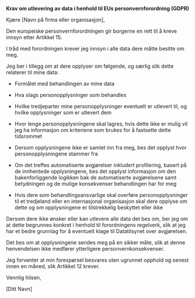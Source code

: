 **Krav om utlevering av data i henhold til EUs personvernforordning (GDPR)**

Kjære [Navn på firma eller organisasjon],

Den europeiske personvernforordningen gir borgerne en rett til å kreve innsyn etter Artikkel 15.

I tråd med forordningen krever jeg innsyn i alle data dere måtte besitte om meg.

Jeg ber i tillegg om at dere opplyser om følgende, og særlig slik dette relaterer til mine data:

- Formålet med behandlingen av mine data

- Hva slags personopplysninger som behandles

- Hvilke tredjeparter mine personopplysninger eventuelt er utlevert til, og hvilke opplysninger som er utlevert dem

- Hvor lenge personopplysningene skal lagres, hvis dette ikke er mulig vil jeg ha informasjon om kriteriene som brukes for å fastsette dette tidsrommet

- Dersom opplysningene ikke er samlet inn fra meg, bes det opplyst hvor personopplysningene stammer fra

- Om det treffes automatiserte avgjørelser inkludert profilering, basert på de innhentede opplysningene, bes det opplyst informasjon om den bakenforliggende logikken bak de automatiserte avgjørelsene samt betydningen og de mulige konsekvenser behandlingen har for meg

- Hvis dere som behandlingsansvarlige skal overføre personopplysninger til et tredjeland eller en internasjonal organisasjon skal dere opplyse om dette og om opplysningene er tilstrekkelig beskyttet eller ikke

Dersom dere ikke ønsker eller kan utlevere alle data det bes om, ber jeg om at dette begrunnes konkret i henhold til forordningens regelverk, slik at jeg har et bedre grunnlag for å eventuelt klage til Datatilsynet over avgjørelsen.

Det bes om at opplysningene sendes meg på en sikker måte, slik at denne henvendelsen ikke medfører ytterligere personvernkonsekvenser.

Jeg forventer at min forespørsel besvares uten ugrunnet opphold og senest innen en måned, slik Artikkel 12 krever.

Vennlig hilsen,

[Ditt Navn]
